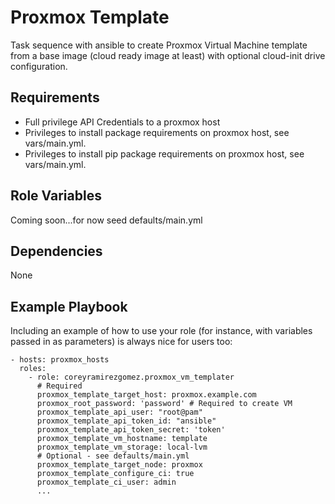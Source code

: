 Proxmox Template
=========

Task sequence with ansible to create Proxmox Virtual Machine template from a base image (cloud ready image at least) with optional cloud-init drive configuration.

Requirements
------------

- Full privilege API Credentials to a proxmox host
- Privileges to install package requirements on proxmox host, see vars/main.yml.
- Privileges to install pip package requirements on proxmox host, see vars/main.yml.

Role Variables
--------------

Coming soon...for now seed defaults/main.yml

Dependencies
------------

None

Example Playbook
----------------

Including an example of how to use your role (for instance, with variables passed in as parameters) is always nice for users too:

    - hosts: proxmox_hosts
      roles:
        - role: coreyramirezgomez.proxmox_vm_templater
          # Required
          proxmox_template_target_host: proxmox.example.com
          proxmox_root_password: 'password' # Required to create VM
          proxmox_template_api_user: "root@pam"
          proxmox_template_api_token_id: "ansible"
          proxmox_template_api_token_secret: 'token'
          proxmox_template_vm_hostname: template
          proxmox_template_vm_storage: local-lvm
          # Optional - see defaults/main.yml
          proxmox_template_target_node: proxmox
          proxmox_template_configure_ci: true
          proxmox_template_ci_user: admin
          ...
